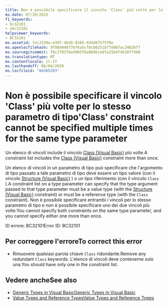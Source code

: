 ```yaml
---
title: Non è possibile specificare il vincolo 'Class' più volte per lo stesso parametro di tipo
ms.date: 07/20/2015
f1_keywords:
- bc32101
- vbc32101
helpviewer_keywords:
- BC32101
ms.assetid: fac2330a-e397-4bd9-8166-934407575f9e
ms.openlocfilehash: 9f98d048776f6a5cf8cb0251b77d487ac24026ff
ms.sourcegitcommit: f8c270376ed905f6a8896ce0fe25b4f4b38ff498
ms.translationtype: MT
ms.contentlocale: it-IT
ms.lasthandoff: 06/04/2020
ms.locfileid: "84365293"
---
```

# <a name="class-constraint-cannot-be-specified-multiple-times-for-the-same-type-parameter"></a><span data-ttu-id="e5b4c-102">Non è possibile specificare il vincolo 'Class' più volte per lo stesso parametro di tipo</span><span class="sxs-lookup"><span data-stu-id="e5b4c-102">'Class' constraint cannot be specified multiple times for the same type parameter</span></span>
<span data-ttu-id="e5b4c-103">Un elenco di vincoli include il vincolo [Class (Visual Basic)](../language-reference/statements/class-statement.md) più volte.</span><span class="sxs-lookup"><span data-stu-id="e5b4c-103">A constraint list includes the [Class (Visual Basic)](../language-reference/statements/class-statement.md) constraint more than once.</span></span>  
  
 <span data-ttu-id="e5b4c-104">Un elenco di vincoli in un parametro di tipo può specificare che l'argomento di tipo passato a tale parametro di tipo deve essere un tipo valore (con il vincolo [Structure (Visual Basic)](../language-reference/statements/structure-statement.md) ) o un tipo riferimento (con il vincolo `Class` ).</span><span class="sxs-lookup"><span data-stu-id="e5b4c-104">A constraint list on a type parameter can specify that the type argument passed to that type parameter must be a value type (with the [Structure (Visual Basic)](../language-reference/statements/structure-statement.md) constraint) or must be a reference type (with the `Class` constraint).</span></span> <span data-ttu-id="e5b4c-105">Non è possibile specificare entrambi i vincoli per lo stesso parametro di tipo e non è possibile specificare uno dei due vincoli più volte.</span><span class="sxs-lookup"><span data-stu-id="e5b4c-105">You cannot specify both constraints on the same type parameter, and you cannot specify either one more than once.</span></span>  
  
 <span data-ttu-id="e5b4c-106">ID errore: BC32101</span><span class="sxs-lookup"><span data-stu-id="e5b4c-106">Error ID: BC32101</span></span>  
  
## <a name="to-correct-this-error"></a><span data-ttu-id="e5b4c-107">Per correggere l'errore</span><span class="sxs-lookup"><span data-stu-id="e5b4c-107">To correct this error</span></span>  
  
- <span data-ttu-id="e5b4c-108">Rimuovere qualsiasi parola chiave `Class` ridondante.</span><span class="sxs-lookup"><span data-stu-id="e5b4c-108">Remove any redundant `Class` keywords.</span></span> <span data-ttu-id="e5b4c-109">L'elenco di vincoli deve contenerne solo una.</span><span class="sxs-lookup"><span data-stu-id="e5b4c-109">You should have only one in the constraint list.</span></span>  
  
## <a name="see-also"></a><span data-ttu-id="e5b4c-110">Vedere anche</span><span class="sxs-lookup"><span data-stu-id="e5b4c-110">See also</span></span>

- [<span data-ttu-id="e5b4c-111">Generic Types in Visual Basic</span><span class="sxs-lookup"><span data-stu-id="e5b4c-111">Generic Types in Visual Basic</span></span>](../programming-guide/language-features/data-types/generic-types.md)
- [<span data-ttu-id="e5b4c-112">Value Types and Reference Types</span><span class="sxs-lookup"><span data-stu-id="e5b4c-112">Value Types and Reference Types</span></span>](../programming-guide/language-features/data-types/value-types-and-reference-types.md)
